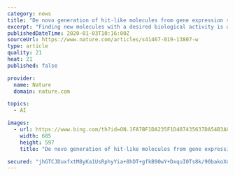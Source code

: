```yaml
---
category: news
title: "De novo generation of hit-like molecules from gene expression signatures using artificial intelligence"
excerpt: "Finding new molecules with a desired biological activity is an extremely difficult task. In this context, artificial intelligence and generative models have been used for molecular de novo design and compound optimization. Herein, we report a generative model that bridges systems biology and molecular design, conditioning a generative ..."
publishedDateTime: 2020-01-03T10:16:00Z
sourceUrl: https://www.nature.com/articles/s41467-019-13807-w
type: article
quality: 21
heat: 21
published: false

provider:
  name: Nature
  domain: nature.com

topics:
  - AI

images:
  - url: https://www.bing.com/th?id=ON.1FA7BF1DA235F1D407435637DA54B3A8
    width: 685
    height: 597
    title: "De novo generation of hit-like molecules from gene expression signatures using artificial intelligence"

secured: "jhGTCJDuxfxtM8yKa1UsRphyYia+8hDT+gfkB90wY+DxquI0Ts8k/90bakoXn7ynyOj+uSEvpz6ullyD8EXPIZlveHtseo7QqdNJQ4XdsZTOnw5Px3MG9dJVq20NurkptR/dWPUwnGd4VgS7AFb95MtUuPc6dA05Ppb9rEqTLSkAU/Zz6opV3Ep05KklNwCUNTnNAt8FbC/e8ln6YW5doVI8PSSp+Vm5ZfYGdU2+dl51A8nk0UdrzM4YHfEexGqLsfyz8Q+4+Fm/gSahC+s/gQ==;87q63oiH8rrbSf1Xof2jBg=="
---
```


